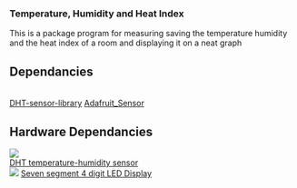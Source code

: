 ### Temperature, Humidity and Heat Index

<p>This is a package program for measuring saving the temperature humidity and the heat index of a room and displaying it on a neat graph</p>

## Dependancies
<br>
<a href="https://github.com/adafruit/DHT-sensor-library">DHT-sensor-library</a>
<a href="https://github.com/adafruit/Adafruit_Sensor">Adafruit_Sensor</a>

## Hardware Dependancies

<img center src="https://hackster.imgix.net/uploads/attachments/746492/image_oJ0lJaSiaY.png?auto=compress%2Cformat&w=680&h=510&fit=max"></img>
<br>
<a href="https://learn.adafruit.com/dht">DHT temperature-humidity sensor</a>
<br>
<img center src="https://hackster.imgix.net/uploads/attachments/267217/4_digit_7_segment_display_connections_0XniW7ckOR.jpg?auto=compress%2Cformat&w=900&h=675&fit=min">
<a href="https://www.aliexpress.com/item/1005003643218660.html?spm=a2g0o.productlist.0.0.73b2643d70kffZ&algo_pvid=ac18ec3e-ab75-43da-b130-bd34b6a0d584&aem_p4p_detail=202202031610223741851043819520045708715&algo_exp_id=ac18ec3e-ab75-43da-b130-bd34b6a0d584-9&pdp_ext_f=%7B%22sku_id%22%3A%2212000026621693063%22%7D&pdp_pi=-1%3B2.43%3B-1%3B113%40salePrice%3BBGN%3Bsearch-mainSearch">Seven segment 4 digit LED Display</a>
